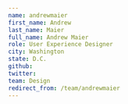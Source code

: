 ```yaml
---
name: andrewmaier
first_name: Andrew
last_name: Maier
full_name: Andrew Maier
role: User Experience Designer
city: Washington
state: D.C.
github: 
twitter: 
team: Design
redirect_from: /team/andrewmaier
---
```

